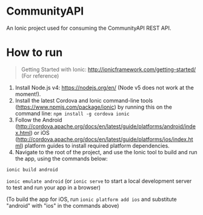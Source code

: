 # CommunityAPI

An Ionic project used for consuming the CommunityAPI REST API.

# How to run

> Getting Started with Ionic: http://ionicframework.com/getting-started/ (For reference)

1. Install Node.js v4: https://nodejs.org/en/ (Node v5 does not work at the moment!).
2. Install the latest Cordova and Ionic command-line tools (https://www.npmjs.com/package/ionic) by running this on the command line: `npm install -g cordova ionic`
3. Follow the Android (http://cordova.apache.org/docs/en/latest/guide/platforms/android/index.html) or iOS (http://cordova.apache.org/docs/en/latest/guide/platforms/ios/index.html) platform guides to install required platform dependencies.
4. Navigate to the root of the project, and use the Ionic tool to build and run the app, using the commands below:

`ionic build android`

`ionic emulate android` (or `ionic serve` to start a local development server to test and run your app in a browser)

(To build the app for iOS, run `ionic platform add ios` and substitute "android" with "ios" in the commands above)
